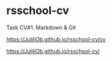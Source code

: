 # rsschool-cv
Task CV#1. Markdown &amp; Git

https://JuliliOb.github.io/rsschool-cv/cv

https://JuliliOb.github.io/rsschool-cv/
